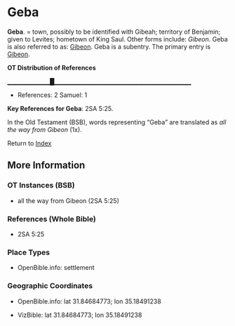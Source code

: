 # Geba
**Geba**. 
= town, possibly to be identified with Gibeah; territory of Benjamin; given to Levites; hometown of King Saul. 
Other forms include: 
*Gibeon*. 
Geba is also referred to as: 
[Gibeon](Gibeon.md). 
Geba is a subentry. The primary entry is 
[Gibeon](Gibeon.md). 


**OT Distribution of References**

▁▁▁▁▁▁▁▁▁█▁▁▁▁▁▁▁▁▁▁▁▁▁▁▁▁▁▁▁▁▁▁▁▁▁▁▁▁▁
* References: 2 Samuel: 1



**Key References for Geba**: 
2SA 5:25. 


In the Old Testament (BSB), words representing “Geba” are translated as 
*all the way from Gibeon* (1x). 




Return to [Index](00-Index.md)

## More Information

### OT Instances (BSB)

* all the way from Gibeon (2SA 5:25)



### References (Whole Bible)

* 2SA 5:25


### Place Types

* OpenBible.info: settlement



### Geographic Coordinates

* OpenBible.info: lat 31.84684773; lon 35.18491238

* VizBible: lat 31.84684773; lon 35.18491238




